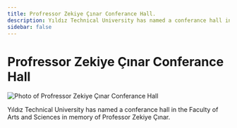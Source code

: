 ```yaml
---
title: Profressor Zekiye Çınar Conferance Hall.
description: Yıldız Technical University has named a conferance hall in the Faculty of Arts and Sciences in memory of Professor Zekiye Çınar.
sidebar: false
---
```


# Profressor Zekiye Çınar Conferance Hall

![Photo of Profressor Zekiye Çınar Conferance Hall](/images/prof-dr-zekiye-cinar-seminer-salonu.jpg)

Yıldız Technical University has named a conferance hall in the Faculty of Arts and Sciences in memory of Professor Zekiye Çınar.
